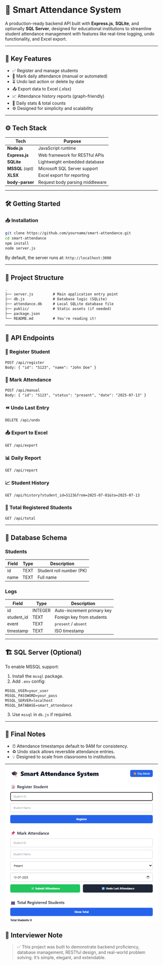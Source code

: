 # 🧠 Smart Attendance System

A production-ready backend API built with **Express.js**, **SQLite**, and optionally **SQL Server**, designed for educational institutions to streamline student attendance management with features like real-time logging, undo functionality, and Excel export.

---

## 🚀 Key Features

- ✅ Register and manage students
- 📅 Mark daily attendance (manual or automated)
- ⏳ Undo last action or delete by date
- 📤 Export data to Excel (.xlsx)
- 📈 Attendance history reports (graph-friendly)
- 🧮 Daily stats & total counts
- ⚙️ Designed for simplicity and scalability

---

## ⚙️ Tech Stack

| Tech             | Purpose                          |
|------------------|----------------------------------|
| **Node.js**      | JavaScript runtime               |
| **Express.js**   | Web framework for RESTful APIs   |
| **SQLite**       | Lightweight embedded database    |
| **MSSQL** *(opt)*| Microsoft SQL Server support     |
| **XLSX**         | Excel export for reporting       |
| **body-parser**  | Request body parsing middleware  |

---

## 🛠️ Getting Started

### 📥 Installation

```bash
git clone https://github.com/yourname/smart-attendance.git
cd smart-attendance
npm install
node server.js
```

By default, the server runs at: `http://localhost:3000`

---

## 📁 Project Structure

```
.
├── server.js         # Main application entry point
├── db.js             # Database logic (SQLite)
├── attendance.db     # Local SQLite database file
├── public/           # Static assets (if needed)
├── package.json
└── README.md         # You're reading it!
```

---

## 🔌 API Endpoints

### 👤 Register Student

```http
POST /api/register
Body: { "id": "S123", "name": "John Doe" }
```

### 📍 Mark Attendance

```http
POST /api/manual
Body: { "id": "S123", "status": "present", "date": "2025-07-13" }
```

### ⏪ Undo Last Entry

```http
DELETE /api/undo
```

### 📤 Export to Excel

```http
GET /api/export
```

### 📊 Daily Report

```http
GET /api/report
```

### 📈 Student History

```http
GET /api/history?student_id=S123&from=2025-07-01&to=2025-07-13
```

### 🧾 Total Registered Students

```http
GET /api/total
```

---

## 🧠 Database Schema

### Students

| Field | Type | Description        |
|-------|------|--------------------|
| id    | TEXT | Student roll number (PK) |
| name  | TEXT | Full name          |

### Logs

| Field       | Type    | Description               |
|-------------|---------|---------------------------|
| id          | INTEGER | Auto-increment primary key|
| student_id  | TEXT    | Foreign key from students |
| event       | TEXT    | `present` / `absent`      |
| timestamp   | TEXT    | ISO timestamp             |

---

## 🏗️ SQL Server (Optional)

To enable MSSQL support:

1. Install the `mssql` package.
2. Add `.env` config:

```
MSSQL_USER=your_user
MSSQL_PASSWORD=your_pass
MSSQL_SERVER=localhost
MSSQL_DATABASE=smart_attendance
```

3. Use `mssql` in `db.js` if required.

---

## 🙌 Final Notes

- ⏰ Attendance timestamps default to 9AM for consistency.
- ♻️ Undo stack allows reversible attendance entries.
- 💡 Designed to scale from classrooms to institutions.

---
![image alt](https://github.com/Pverma-1234/Smart-Attendance/blob/main/Screenshot%202025-07-13%20215630.png?raw=true)

## 📣 Interviewer Note

> ✅ This project was built to demonstrate backend proficiency, database management, RESTful design, and real-world problem solving. It’s simple, elegant, and extendable.

